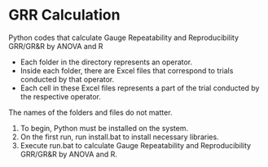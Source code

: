 # GRR Calculation

Python codes that calculate Gauge Repeatability and Reproducibility GRR/GR&amp;R by ANOVA and R



- Each folder in the directory represents an operator.
- Inside each folder, there are Excel files that correspond to trials conducted by that operator.
- Each cell in these Excel files represents a part of the trial conducted by the respective operator. 

The names of the folders and files do not matter.



1. To begin, Python must be installed on the system.
2. On the first run, run install.bat to install necessary libraries.
3. Execute run.bat to calculate Gauge Repeatability and Reproducibility GRR/GR&amp;R by ANOVA and R.



